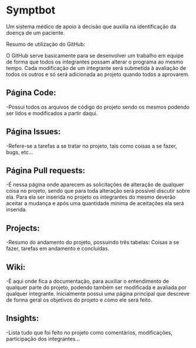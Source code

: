 # Symptbot
Um sistema médico de apoio à decisão que auxilia na identificação da doença de um paciente.

Resumo de utilização do GitHub:

O GitHub serve basicamente para se desenvolver um trabalho em equipe de forma que todos os integrantes possam alterar o programa ao mesmo tempo. Cada modificação de um integrante será submetida à avaliação de todos os outros e só será adicionada ao projeto quando todos a aprovarem.

## Página Code: 
-Possui todos os arquivos de código do projeto sendo os mesmos podendo ser lidos e modificados a partir daqui.

## Página Issues: 
-Refere-se a tarefas a se tratar no projeto, tais como coisas a se fazer, bugs, etc...

## Página Pull requests: 
-É nessa página onde aparecem as solicitações de alteração de qualquer coisa no projeto, sendo que para toda alteração será possível discutir sobre ela. Para ela ser inserida no projeto os integrantes do mesmo deverão aceitar a mudança e após uma quantidade mínima de aceitações ela será inserida.

## Projects: 
-Resumo do andamento do projeto, possuindo três tabelas: Coisas a se fazer, tarefas em andamento e concluídas.

## Wiki: 
-É aqui onde fica a documentação, para auxiliar o entendimento de qualquer parte do projeto, podendo também ser modificada e avaliada por qualquer integrante. Inicialmente possui uma página principal que descreve de forma geral os objetivos do projeto e como ele será feito.

## Insights: 
-Lista tudo que foi feito no projeto como comentários, modificações, participação dos integrantes...
